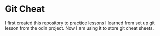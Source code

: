 # Git Cheat

I first created this repository to practice lessons I learned from set up git lesson from the odin project. Now I am using it to store git cheat sheets.
